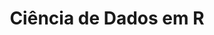 ---
title: "Ciência de Dados em R"
img: "img/produtos/hex-livro.png"
desc: "Explore todas as etapas de uma análise de dados, utilizando o R como ferramenta."
ordem: "100"
tipo: Livro
corlabel: "#5371f9"
link: "https://livro.curso-r.com/"
---